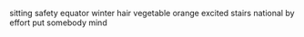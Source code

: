 sitting safety equator winter hair vegetable orange excited stairs national by effort put somebody mind